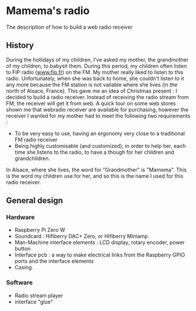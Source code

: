 # Mamema's radio
The description of how to build a web radio receiver

## History

During the hollidays of my children, I've asked my mother, the grandmother of my children, to babysit them. During this period, my children often listen to FIP radio (www.fip.fr) on the FM. My mother really liked to listen to this radio. Unfortunately, when she was back to home, she couldn't listen to it any more because the FM station is not vailable where she lives (in the north of Alsace, France).
This gave me an idea of Christmas present : I decided to build a radio receiver. Instead of receiving the radio stream from FM, the receiver will get it from web. A quick tour on some web stores shown me that webradio receiver are available for purchasing, however the receiver I wanted for my mother had to meet the following two requirements :
* To be very easy to use, having an ergonomy very close to a traditional FM radio receiver
* Being highly customisable (and customized), in order to help her, each time she listens to the radio, to have a though for her children and grandchildren.

In Alsace, where she lives, the word for "Grandmother" is "Mamema". This is the word my children use for her, and so this is the name I used for this radio receiver.

## General design
### Hardware
* Raspberry Pi Zero W
* Soundcard : Hifiberry DAC+ Zero, or Hifiberry Miniamp
* Man-Machine interface elements : LCD display, rotary encoder, power button
* Interface pcb : a way to make electrical links from the Raspberry GPIO ports and the interface elements
* Casing.
### Software
* Radio stream player
* interface "glue"
